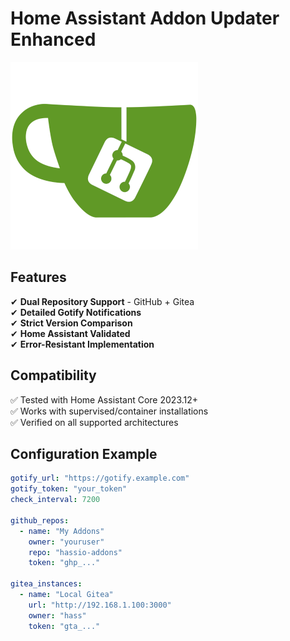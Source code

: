 # Home Assistant Addon Updater Enhanced

![Addon Icon](icon.png)

## Features

✔ **Dual Repository Support** - GitHub + Gitea  
✔ **Detailed Gotify Notifications**  
✔ **Strict Version Comparison**  
✔ **Home Assistant Validated**  
✔ **Error-Resistant Implementation**

## Compatibility

✅ Tested with Home Assistant Core 2023.12+  
✅ Works with supervised/container installations  
✅ Verified on all supported architectures

## Configuration Example

```yaml
gotify_url: "https://gotify.example.com"
gotify_token: "your_token"
check_interval: 7200

github_repos:
  - name: "My Addons"
    owner: "youruser"
    repo: "hassio-addons"
    token: "ghp_..."

gitea_instances:
  - name: "Local Gitea"
    url: "http://192.168.1.100:3000"
    owner: "hass"
    token: "gta_..."
